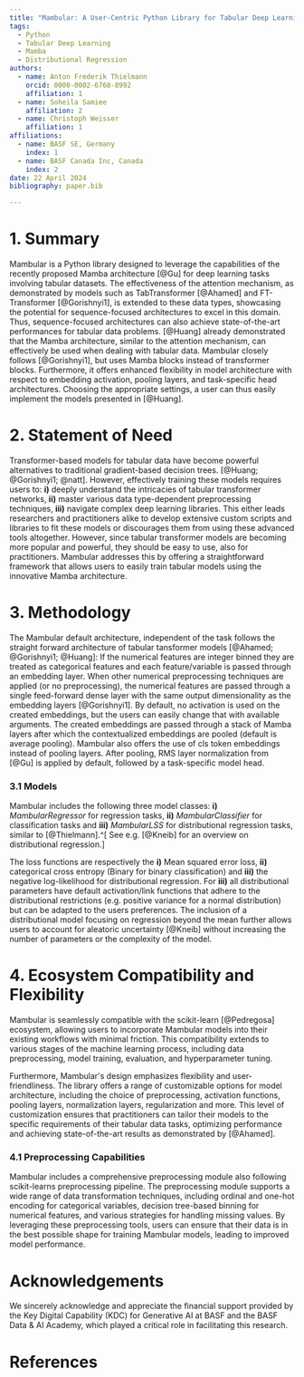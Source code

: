 ```yaml
---
title: "Mambular: A User-Centric Python Library for Tabular Deep Learning Leveraging Mamba Architecture"
tags:
  - Python
  - Tabular Deep Learning
  - Mamba
  - Distributional Regression
authors:
  - name: Anton Frederik Thielmann
    orcid: 0000-0002-6768-8992
    affiliation: 1
  - name: Soheila Samiee
    affiliation: 2
  - name: Christoph Weisser
    affiliation: 1
affiliations:
  - name: BASF SE, Germany
    index: 1
  - name: BASF Canada Inc, Canada
    index: 2
date: 22 April 2024
bibliography: paper.bib

---
```




# 1. Summary

Mambular is a Python library designed to leverage the capabilities of the recently proposed Mamba architecture [@Gu] for deep learning tasks involving tabular datasets. The effectiveness of the attention mechanism, as demonstrated by models such as TabTransformer [@Ahamed] and FT-Transformer [@Gorishnyi1], is extended to these data types, showcasing the potential for sequence-focused architectures to excel in this domain. Thus, sequence-focused architectures can also achieve state-of-the-art performances for tabular data problems. [@Huang] already demonstrated that the Mamba architecture, similar to the attention mechanism, can effectively be used when dealing with tabular data. Mambular closely follows [@Gorishnyi1], but uses Mamba blocks instead of transformer blocks.
Furthermore, it offers enhanced flexibility in model architecture with respect to embedding activation, pooling layers, and task-specific head architectures. Choosing the appropriate settings, a user can thus easily implement the models presented in [@Huang].

# 2. Statement of Need
Transformer-based models for tabular data have become powerful alternatives to traditional gradient-based decision trees. [@Huang; @Gorishnyi1; @natt]. However, effectively training these models requires users to:  **i)** deeply understand the intricacies of tabular transformer networks,  **ii)** master various data type-dependent preprocessing techniques, **iii)** navigate complex deep learning libraries.
This either leads researchers and practitioners alike to develop extensive custom scripts and libraries to fit these models or discourages them from using these advanced tools altogether. However, since tabular transformer models are becoming more popular and powerful, they should be easy to use, also for practitioners. Mambular addresses this by offering a straightforward framework that allows users to easily train tabular models using the innovative Mamba architecture.

# 3. Methodology
The Mambular default architecture, independent of the task follows the straight forward architecture of tabular tansformer models [@Ahamed; @Gorishnyi1; @Huang]:
If the numerical features are integer binned they are treated as categorical features and each feature/variable is passed through an embedding layer. When other numerical preprocessing techniques are applied (or no preprocessing), the numerical features are passed through a single feed-forward dense layer with the same output dimensionality as the embedding layers [@Gorishnyi1]. By default, no activation is used on the created embeddings, but the users can easily change that with available arguments. The created embeddings are passed through a stack of Mamba layers after which the contextualized embeddings are pooled (default is average pooling). Mambular also offers the use of cls token embeddings instead of pooling layers. After pooling, RMS layer normalization from [@Gu] is applied by default, followed by a task-specific model head.

### 3.1 Models
Mambular includes the following three model classes:
**i)** *MambularRegressor* for regression tasks, **ii)** *MambularClassifier* for classification tasks and **iii)** *MambularLSS* for distributional regression tasks, similar to [@Thielmann].^[ See e.g. [@Kneib] for an overview on distributional regression.]


The loss functions are respectively the **i)** Mean squared error loss, **ii)** categorical cross entropy (Binary for binary classification) and **iii)** the negative log-likelihood for distributional regression. For **iii)** all distributional parameters have default activation/link functions that adhere to the distributional restrictions (e.g. positive variance for a normal distribution) but can be adapted to the users preferences. The inclusion of a distributional model focusing on regression beyond the mean further allows users to account for aleatoric uncertainty [@Kneib] without increasing the number of parameters or the complexity of the model.

# 4. Ecosystem Compatibility and Flexibility

Mambular is seamlessly compatible with the scikit-learn [@Pedregosa] ecosystem, allowing users to incorporate Mambular models into their existing workflows with minimal friction. This compatibility extends to various stages of the machine learning process, including data preprocessing, model training, evaluation, and hyperparameter tuning.

Furthermore, Mambular's design emphasizes flexibility and user-friendliness. The library offers a range of customizable options for model architecture, including the choice of preprocessing, activation functions, pooling layers, normalization layers, regularization and more. This level of customization ensures that practitioners can tailor their models to the specific requirements of their tabular data tasks, optimizing performance and achieving state-of-the-art results as demonstrated by [@Ahamed].



### 4.1 Preprocessing Capabilities

Mambular includes a comprehensive preprocessing module also following scikit-learns preprocessing pipeline. 
The preprocessing module supports a wide range of data transformation techniques, including ordinal and one-hot encoding for categorical variables, decision tree-based binning for numerical features, and various strategies for handling missing values. By leveraging these preprocessing tools, users can ensure that their data is in the best possible shape for training Mambular models, leading to improved model performance.

# Acknowledgements
We sincerely acknowledge and appreciate the financial support provided by the Key Digital Capability (KDC) for Generative AI at BASF and the BASF Data & AI Academy, which played a critical role in facilitating this research.

# References



